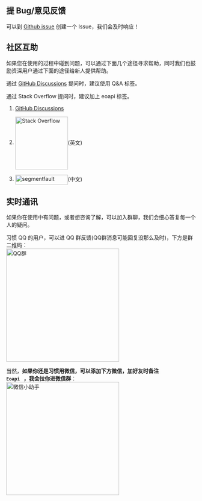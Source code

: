 ## 提 Bug/意见反馈
可以到 [Github issue](https://github.com/eolinker/eoapi/issues) 创建一个 Issue，我们会及时响应！
## 社区互助

如果您在使用的过程中碰到问题，可以通过下面几个途径寻求帮助，同时我们也鼓励资深用户通过下面的途径给新人提供帮助。

通过 [GitHub Discussions](https://github.com/eolinker/eoapi/discussions) 提问时，建议使用 Q&A 标签。

通过 Stack Overflow 提问时，建议加上 eoapi 标签。
<!-- 或者 Segment Fault  -->
1. [GitHub Discussions](https://github.com/eolinker/eoapi/discussions)

2. <a href="http://stackoverflow.com/questions/tagged/eoapi"><img style="vertical-align: middle;" alt="Stack Overflow" src="/images/stackoverflow.svg" width="140"></a>(英文)

3. <a href="https://segmentfault.com/"><img style="vertical-align: middle;" src="/images/segmentfault.svg" width="140" height="26" class="lg-show" alt="segmentfault"></a>(中文)

## 实时通讯
如果你在使用中有问题，或者想咨询了解，可以加入群聊，我们会细心答复每一个人的疑问。

习惯 QQ 的用户，可以进 QQ 群反馈(QQ群消息可能回复没那么及时)，下方是群二维码：
<br/>
<img style="vertical-align: middle;" src="https://data.eolinker.com/course/r2LGwiKebe1dab5526d2988db00998036417eb300f988f0" width="300" class="lg-show" alt="QQ群">

当然，<strong>如果你还是习惯用微信，可以添加下方微信，加好友时备注<code> Eoapi </code> ，我会拉你进微信群</strong>：<br/>
<img style="vertical-align: middle;" src="/assets/images/wechat-card.jpg" width="300" class="lg-show" alt="微信小助手">
<br/>

